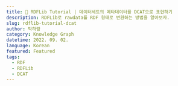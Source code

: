 ```yaml
---
title: 🔮 RDFLib Tutorial | 데이터세트의 메타데이터를 DCAT으로 표현하기
description: RDFLib로 rawdata를 RDF 형태로 변환하는 방법을 알아보자. 
slug: rdflib-tutorial-dcat
author: 박하람
category: Knowledge Graph
datetime: 2022. 09. 02.
language: Korean
featured: Featured
tags:
  - RDF
  - RDFLib
  - DCAT
---
```


